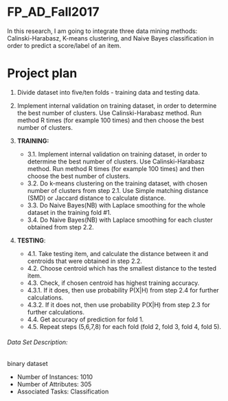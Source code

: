 # FP_AD_Fall2017

In this research, I am going to integrate three data mining methods: Calinski-Harabasz, K-means clustering, and Naive Bayes classification in order to predict a score/label of an item.

# Project plan
1. Divide dataset into five/ten folds - training data and testing data.
2. Implement internal validation on training dataset, in order to determine the best number of clusters. Use Calinski-Harabasz method. Run method R times (for example 100 times) and then choose the best number of clusters.

3. __TRAINING:__
   * 3.1. Implement internal validation on training dataset, in order to determine the best number of clusters. Use Calinski-Harabasz method. Run method R times (for example 100 times) and then choose the best number of clusters.
   - 3.2. Do k-means clustering on the training dataset, with chosen number of clusters from step 2.1. Use Simple matching distance (SMD) or Jaccard distance to calculate distance.
   - 3.3. Do Naive Bayes(NB) with Laplace smoothing for the whole dataset in the training fold #1.
   - 3.4. Do Naive Bayes(NB) with Laplace smoothing for each cluster obtained from step 2.2.

4. **TESTING**:
   - 4.1. Take testing item, and calculate the distance between it and centroids that were obtained in step 2.2.
   - 4.2. Choose centroid which has the smallest distance to the tested item.
   - 4.3. Check, if chosen centroid has highest training accuracy.
   - 4.3.1. If it does, then use probability P(X|H) from step 2.4 for further calculations.
   - 4.3.2. If it does not, then use probability P(X|H) from step 2.3 for further calculations.
   - 4.4. Get accuracy of prediction for fold 1.
   - 4.5. Repeat steps (5,6,7,8) for each fold (fold 2, fold 3, fold 4, fold 5).


###### Data Set Description:
  binary dataset
  - Number of Instances: 1010
  - Number of Attributes: 305
  - Associated Tasks: Classification
  

